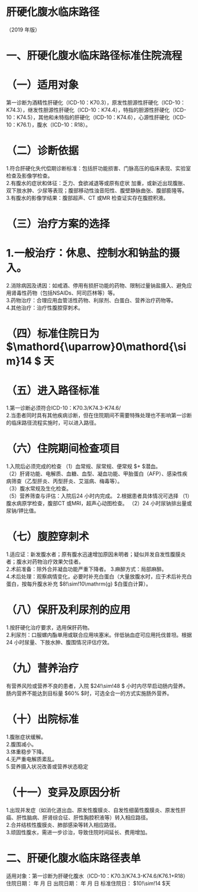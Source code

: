 # 肝硬化腹水临床路径  
（2019 年版）  
# 一、肝硬化腹水临床路径标准住院流程  
# （一）适用对象  
第一诊断为酒精性肝硬化（ICD-10：K70.3），原发性胆源性肝硬化（ICD-10：K74.3），继发性胆源性肝硬化（ICD-10：K74.4），特指的胆源性肝硬化（ICD-10：K74.5），其他和未特指的肝硬化（ICD-10：K74.6），心源性肝硬化（ICD-10：K76.1），腹水（ICD-10：R18）。  
# （二）诊断依据  
1.符合肝硬化失代偿期诊断标准：包括肝功能损害、门脉高压的临床表现、实验室检查及影像学检查。  
2.有腹水的症状和体征：乏力、食欲减退等或原有症状 加重，或新近出现腹胀、双下肢水肿、少尿等表现；腹部移动性浊音阳性、腹壁静脉曲张、腹部膨隆等。  
3.有腹水的影像学结果：腹部超声、CT 或MR 检查证实存在腹腔积液。  
# （三）治疗方案的选择  
# 1.一般治疗：休息、控制水和钠盐的摄入。  
2.消除病因及诱因：如戒酒、停用有损肝功能的药物、限制过量钠盐摄入、避免应用肾毒性药物（包括NSAIDs、阿司匹林等）等。  
3.药物治疗：合理应用血管活性药物、利尿剂、白蛋白、营养治疗药物等。  
4.其他治疗：治疗性腹腔穿刺术。  
# （四）标准住院日为 $\mathord{\uparrow}0\mathord{\sim}14 $ 天  
# （五）进入路径标准  
1.第一诊断必须符合ICD-10：K70.3/K74.3-K74.6/  
2.当患者同时具有其他疾病诊断，但在住院期间不需要特殊处理也不影响第一诊断的临床路径流程实施时，可以进入路径。  
# （六）住院期间检查项目  
1.入院后必须完成的检查 （1）血常规、尿常规、便常规 $+ $潜血。  
（2）肝肾功能、电解质、血糖、血型、凝血功能、甲胎蛋白（AFP）、感染性疾病筛查（乙型肝炎、丙型肝炎、艾滋病、梅毒等）。  
（3）腹水常规及生化检查。  
（5）营养筛查与评估：入院后24 小时内完成。 2.根据患者具体情况可选择  （1）腹水病原学检查，腹部CT 或MRI，超声心动图检查。 （2）24 小时尿钠排出量或尿钠/钾比值。  
# （七）腹腔穿刺术  
1.适应证：新发腹水者；原有腹水迅速增加原因未明者；疑似并发自发性腹膜炎者；腹水对药物治疗效果欠佳者。  
2.术前准备：除外合并凝血功能严重下降者。 3.麻醉方式：局部麻醉。  
4.术后处理：观察病情变化，必要时补充白蛋白（大量放腹水时，应于术后补充白蛋白，按每升腹水补充 $8\!\sim\!10\mathrm{g} $白蛋白计算）。  
# （八）保肝及利尿剂的应用  
1.按肝硬化治疗要求，选用保肝药物。  
2.利尿剂：口服螺内酯单用或联合应用呋塞米。伴低钠血症可应用托伐普坦。根据24 小时尿量、下肢水肿、腹围情况评估疗效。  
# （九）营养治疗  
有营养风险或营养不良的患者，入院 $24\!\sim\!48 $ 小时内尽早启动肠内营养。肠内营养不能达到目标量 $60\% $时，可选全合一的方式实施肠外营养。  
# （十）出院标准  
1.腹胀症状缓解。  
2.腹围减小。  
3.体重稳步下降。  
4.无严重电解质紊乱。  
5.营养摄入状况改善或营养状态稳定  
# （十一）变异及原因分析  
1.出现并发症（如消化道出血、原发性腹膜炎、自发性细菌性腹膜炎、原发性肝癌、肝性脑病、肝肾综合征、肝性胸腔积液等）转入相应路径。  
2.合并结核性腹膜炎、肺部感染等转入相应路径。  
3.顽固性腹水，需进一步诊治，导致住院时间延长、费用增加。  
# 二、肝硬化腹水临床路径表单  
适用对象：第一诊断为肝硬化腹水（ICD-10：K70.3/K74.3-K74.6/K76.1+R18）  
住院日期：      年   月   日  出院日期：      年   月   日 标准住院日： $10\!\sim\!14 $天  
